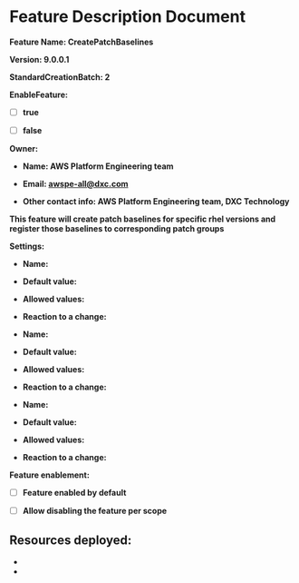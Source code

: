 # Feature Description Document

**Feature Name: CreatePatchBaselines**

**Version: 9.0.0.1**

**StandardCreationBatch: 2**

**EnableFeature:**

- [ ] **true**

- [ ] **false**

**Owner:**

- **Name: AWS Platform Engineering team**

- **Email: awspe-all@dxc.com**

- **Other contact info: AWS Platform Engineering team, DXC Technology** 

**This feature will create patch baselines for specific rhel versions and register those baselines to corresponding patch groups**

**Settings:**

  - **Name:**

  - **Default value:**

  - **Allowed values:**

  - **Reaction to a change:**


  - **Name:**

  - **Default value:**

  - **Allowed values:**

  - **Reaction to a change:**


  - **Name:**

  - **Default value:**

  - **Allowed values:**

  - **Reaction to a change:**


**Feature enablement:**

- [ ] **Feature enabled by default**

- [ ] **Allow disabling the feature per scope**

**Resources deployed:**
-
-
- 
